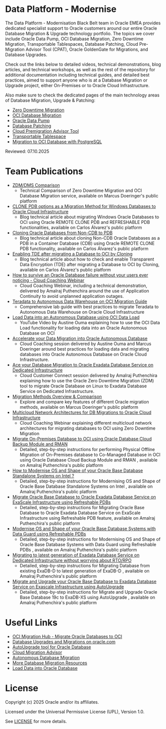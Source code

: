 # Data Platform - Modernise
 
The Data Platform - Modernisation Black Belt team in Oracle EMEA provides dedicated specialist support to Oracle customers around our entire Oracle Database Migration & Upgrade technology portfolio. The topics we cover include Oracle Data Pump, OCI Database Migration, Zero Downtime Migration, Transportable Tablespaces, Database Patching, Cloud Pre-Migration Advisor Tool (CPAT), Oracle GoldenGate for Migrations, and Database Upgrades.

Check out the links below to detailed videos, technical demonstrations, blog articles, and technical workshops, as well as the rest of the repository for additional documentation including technical guides, and detailed best practices, aimed to support anyone who is at a Database Migration or Upgrade project, either On-Premises or to Oracle Cloud Infrastructure.

Also make sure to check the dedicated pages of the main technology areas of Database Migration, Upgrade & Patching:

* [Zero Downtime Migration](https://github.com/oracle-devrel/technology-engineering/tree/main/data-platform/modernise/zero-downtime-migration)
* [OCI Database Migration](https://github.com/oracle-devrel/technology-engineering/tree/main/data-platform/modernise/oci-database-migration)
* [Oracle Data Pump](https://github.com/oracle-devrel/technology-engineering/tree/main/data-platform/modernise/data-pump)
* [Database Patching](https://github.com/oracle-devrel/technology-engineering/tree/main/data-platform/modernise/database-patching)
* [Cloud Premigration Advisor Tool](https://github.com/oracle-devrel/technology-engineering/tree/main/data-platform/modernise/cloud-premigration-advisor-tool)
* [Transportable Tablespace](https://github.com/oracle-devrel/technology-engineering/tree/main/data-platform/modernise/transportable-tablespace)
* [Migration to OCI Database with PostgreSQL](https://github.com/oracle-devrel/technology-engineering/tree/main/data-platform/modernise/migration-to-oci-database-with-postgresql)

Reviewed: 07.10.2025

# Team Publications
 
- [ZDM/DMS Comparison](https://macsdata.com/oracle/zdm-dms-comparison)
    - Technical Comparison of Zero Downtime Migration and OCI Database Migration service, available on Marcus Doeringer's public platform
- [CLONE PDB options as a Migration Method for Windows Databases to Oracle Cloud Infrastructure](https://carlosal.wordpress.com/2023/07/14/clone-pdb-options-as-a-migration-method-for-windows-databases-to-oracle-cloud-infrastructure/)
    - Blog technical article about migrating Windows Oracle Databases to OCI using Oracle REMOTE CLONE PDB and REFRESHABLE PDB functionalities, available on Carlos Álvarez's public platform
- [Cloning Oracle Databases from Non-CDB to PDB](https://carlosal.wordpress.com/2023/11/07/cloning-oracle-databases-from-non-cdb-to-pdb/)
    - Blog technical article about cloning Non-CDB Oracle Databases as a PDB in a Container Database (CDB) using Oracle REMOTE CLONE PDB functionality, available on Carlos Álvarez's public platform
- [Enabling TDE after migrating a Database to OCI by Cloning](https://carlosal.wordpress.com/2024/07/17/enabling-tde-after-migrating-a-database-to-oci-by-cloning/)
    - Blog technical article about how to check and enable Transparent Data Encryption (TDE) after migrating a Database to OCI by Cloning, available on Carlos Álvarez's public platform
- [How to survive an Oracle Database failure without your users ever noticing - Cloud Coaching Webinar]( https://www.youtube.com/watch?v=dsUbi5dO_PU)
    - Cloud Coaching Webinar, including a technical demonstration, delivered by Amalraj Puthenchira around the use of Application Continuity to avoid unplanned application outages.
- [Teradata to Autonomous Data Warehouse on OCI Migration Guide](https://github.com/oracle-devrel/technology-engineering/tree/main/data-platform/modernise/shared-assets/teradata-to-autonomous-data-warehouse-migration-guide)
    - Comprehensive lab guide with best practices to migrate Teradata to Autonomous Data Warehouse on Oracle Cloud Infrastructure
- [Load Data into an Autonomous Database using OCI Data Load](https://youtu.be/r1ff0jW8l_s)
    - YouTube Video by Austine Ouma explaining how to use the OCI Data Load functionality for loading data into an Oracle Autonomous Database on OCI
- [Accelerate your Data Migration into Oracle Autonomous Database](https://youtu.be/_2Lu6y5_XxY)
    - Cloud Coaching session delivered by Austine Ouma and Marcus Doeringer around best practices for loading data and migrating databases into Oracle Autonomous Database on Oracle Cloud Infrastructure.
- [Ace your Database Migration to Oracle Exadata Database Service on Dedicated Infrastructure](https://www.youtube.com/watch?v=luBezgN7sa0)
     - Cloud Customer Connect session delivered by Amalraj Puthenchira explaining how to use the Oracle Zero Downtime Migration (ZDM) tool to migrate Oracle Database on Linux to Exadata Database Service on Dedicated Infrastructure.
- [Migration Methods Overview & Comparison](https://macsdata.com/oracle/migration-methods-overview)
    - Explore and compare key features of different Oracle migration methods, available on Marcus Doeringer's public platform
- [Multicloud Network Architectures for DB Migrations to Oracle Cloud Infrastructure](https://www.youtube.com/watch?v=1ngXJRsP5jA)
    - Cloud Coaching Webinar explaining different multicloud network architectures for migrating databases to OCI using Zero Downtime Migration
- [Migrate On-Premises Database to OCI using Oracle Database Cloud Backup Module and RMAN ](https://amalrajputhenchira.wordpress.com/2024/08/13/migrate-on-premises-oracle-database-to-oci-using-oracle-database-cloud-backup-module-and-rman/)
    - Detailed, step-by-step instructions for performing Physical Offline Migration of On-Premises database to Co-Managed Database in OCI using Oracle Database Cloud Backup Module and RMAN , available on Amalraj Puthenchira's public platform
- [How to Modernise OS and Shape of your Oracle Base Database Standalone Systems on Intel ? ](https://amalrajputhenchira.wordpress.com/2024/12/03/how-to-modernise-os-and-shape-of-your-oracle-base-database-standalone-systems-on-intel/)
    - Detailed, step-by-step instructions for Modernising OS and Shape of Oracle Base Database Standalone Systems on Intel , available on Amalraj Puthenchira's public platform
- [Migrate Oracle Base Database to Oracle Exadata Database Service on ExaScale Infrastructure using Refreshable PDBs ](https://amalrajputhenchira.wordpress.com/2025/02/04/migrate-oracle-base-database-to-oracle-exadata-database-service-on-exascale-infrastructure-using-refreshable-pdbs/)
    - Detailed, step-by-step instructions for Migrating Oracle Base Database to Oracle Exadata Database Service on ExaScale Infrastructure using Refreshable PDB feature, available on Amalraj Puthenchira's public platform    
- [Modernise OS and Shape of your Oracle Base Database Systems with Data Guard using Refreshable PDBs ](https://amalrajputhenchira.wordpress.com/2025/02/13/modernise-os-and-shape-of-your-oracle-base-database-systems-with-data-guard-using-refreshable-pdbs/)
    - Detailed, step-by-step instructions for Modernising OS and Shape of Oracle Base Database Systems with Data Guard using Refreshable PDBs , available on Amalraj Puthenchira's public platform
- [Migrating to latest generation of Exadata Database Service on Dedicated Infrastructure without worrying about RTO/RPO](https://amalrajputhenchira.wordpress.com/2025/02/17/migrating-to-latest-generation-of-exadata-database-service-on-dedicated-infrastructure-without-worrying-about-rto-rpo/)
    - Detailed, step-by-step instructions for Migrating Database from existing ExaDB-D to latest generation of ExaDB-D , available on Amalraj Puthenchira's public platform
- [Migrate and Upgrade your Oracle Base Database to Exadata Database Service on Exascale Infrastructure using AutoUpgrade](https://amalrajputhenchira.wordpress.com/2025/03/03/migrate-your-oracle-base-database-to-exadata-database-service-on-exascale-infrastructure-using-autoupgrade/)
    - Detailed, step-by-step instructions for Migrate and Upgrade Oracle Base Database 19c to ExaDB-XS using AutoUpgrade , available on Amalraj Puthenchira's public platform
# Useful Links

- [OCI Migration Hub - Migrate Oracle Databases to OCI](https://www.oracle.com/database/cloud-migration/)
- [Database Upgrades and Migrations on oracle.com](https://www.oracle.com/database/upgrades/)
- [AutoUpgrade tool for Oracle Database](https://www.oracle.com/database/upgrades/#autoupgrade-utility)
- [Cloud Migration Advisor](https://www.oracle.com/database/upgrades/#cloud-migration-advisor)
- [Autonomous Database Migration](https://www.oracle.com/database/upgrades/#adb-migration)
- [More Database Migration Resources](https://www.oracle.com/database/upgrades/#db-migration-resources)
- [Load Data into Oracle Database](https://www.oracle.com/database/upgrades/#load-data-into-oracle)

# License
 
Copyright (c) 2025 Oracle and/or its affiliates.
 
Licensed under the Universal Permissive License (UPL), Version 1.0.
 
See [LICENSE](https://github.com/oracle-devrel/technology-engineering/blob/main/LICENSE) for more details.
